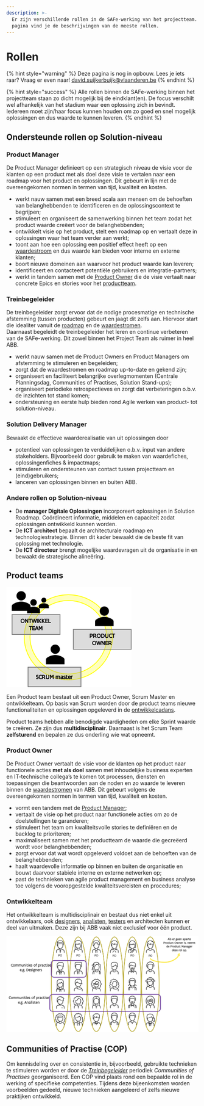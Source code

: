 ```yaml
---
description: >-
  Er zijn verschillende rollen in de SAFe-werking van het projectteam. Op deze
  pagina vind je de beschrijvingen van de meeste rollen.
---
```


# Rollen

{% hint style="warning" %}
Deze pagina is nog in opbouw. Lees je iets raar? Vraag er even naar! [david.suijkerbuijk@vlaanderen.be](mailto:david.suijkerbuijk@vlaanderen.be)
{% endhint %}

{% hint style="success" %}
Alle rollen binnen de SAFe-werking binnen het projectteam staan zo dicht mogelijk bij de eindklant\(en\). De focus verschilt wel afhankelijk van het stadium waar een oplossing zich in bevindt. Iedereen moet zijn/haar focus kunnen houden om zo goed en snel mogelijk oplossingen en dus waarde te kunnen leveren.
{% endhint %}

## Ondersteunde rollen op Solution-niveau

### Product Manager

De Product Manager definieert op een strategisch niveau de visie voor de klanten op een product met als doel deze visie te vertalen naar een roadmap voor het product en oplossingen. Dit gebeurt in lijn met de overeengekomen normen in termen van tijd, kwaliteit en kosten.

* werkt nauw samen met een breed scala aan mensen om de behoeften van belanghebbenden te identificeren en de oplossingscontext te begrijpen;
* stimuleert en organiseert de samenwerking binnen het team zodat het product waarde creëert voor de belanghebbenden;
* ontwikkelt visie op het product, stelt een roadmap op en vertaalt deze in oplossingen waar het team verder aan werkt;
* toont aan hoe een oplossing een positief effect heeft op een [waardestroom](niveaus-in-de-werking.md#waardestromen-waarom) en dus waarde kan bieden voor interne en externe klanten;
* boort nieuwe domeinen aan waarvoor het product waarde kan leveren;
* identificeert en contacteert potentiële gebruikers en integratie-partners;
* werkt in tandem samen met de [Product Owner](rollen.md#product-owner) die de visie vertaalt naar concrete Epics en stories voor het [productteam](rollen.md#product-teams). 

### Treinbegeleider

De treinbegeleider zorgt ervoor dat de nodige procesmatige en technische afstemming \(tussen producten\) gebeurt en jaagt dit zelfs aan. Hiervoor start die idealiter vanuit de [roadmap](de-ontwikkelcadans.md#roadmap) en de [waardestromen](niveaus-in-de-werking.md#waardestromen-waarom).  
Daarnaast begeleidt de treinbegeleider het leren en continue verbeteren van de SAFe-werking. Dit zowel binnen het Project Team als ruimer in heel ABB.

* werkt nauw samen met de Product Owners en Product Managers om afstemming te stimuleren en begeleiden;
* zorgt dat de waardestromen en roadmap up-to-date en gekend zijn;
* organiseert en faciliteert belangrijke overlegmomenten \(Centrale Planningsdag, Communities of Practises, Solution Stand-ups\);
* organiseert periodieke retrospectieves en zorgt dat verbeteringen o.b.v. de inzichten tot stand komen;
* ondersteuning en eerste hulp bieden rond Agile werken van product- tot solution-niveau.

### Solution Delivery Manager

Bewaakt de effectieve waarderealisatie van uit oplossingen door

* potentieel van oplossingen te verduidelijken  o.b.v. input van andere stakeholders. Bijvoorbeeld door gebruik te maken van waardefiches, oplossingenfiches & impactmaps;
* stimuleren en ondersteunen van contact tussen projectteam en \(eind\)gebruikers;
* lanceren van oplossingen binnen en buiten ABB.

### Andere rollen op Solution-niveau

* De **manager Digitale Oplossingen** incorporeert oplossingen in Solution Roadmap. Coördineert informatie, middelen en capaciteit zodat oplossingen ontwikkeld kunnen worden.
* De **ICT architect** bepaalt de architecturale roadmap en technologiestrategie. Binnen dit kader bewaakt die de beste fit van oplossing met technologie.
* De **ICT directeur** brengt mogelijke waardevragen uit de organisatie in en bewaakt de strategische alineëring.

## Product teams

![](../.gitbook/assets/productteam.png)

Een Product team bestaat uit een Product Owner, Scrum Master en ontwikkelteam. Op basis van Scrum worden door de product teams nieuwe functionaliteiten en oplossingen opgeleverd in de [ontwikkelcadans](de-ontwikkelcadans.md). 

Product teams hebben alle benodigde vaardigheden  om elke Sprint waarde te creëren. Ze zijn dus **multidisciplinair**. Daarnaast is het Scrum Team **zelfsturend** en bepalen ze dus onderling wie wat opneemt.

### Product Owner

De Product Owner vertaalt de visie voor de klanten op het product naar functionele acties **met als doel** samen met inhoudelijke business experten en IT-technische collega’s te komen tot processen, diensten en toepassingen die beantwoorden aan de noden en zo waarde te leveren binnen de [waardestromen](niveaus-in-de-werking.md#waardestromen-waarom) van ABB. Dit gebeurt volgens de overeengekomen normen in termen van tijd, kwaliteit en kosten. 

* vormt een tandem met de [Product Manager](rollen.md#product-manager);
* vertaalt de visie op het product naar functionele acties om zo de doelstellingen te garanderen;
* stimuleert het team om kwaliteitsvolle stories te definiëren en de backlog te prioriteren;
* maximaliseert samen met het productteam de waarde die  gecreëerd wordt voor belanghebbenden;
* zorgt ervoor dat wat wordt opgeleverd voldoet aan de behoeften van de belanghebbenden;
* haalt waardevolle informatie op binnen en buiten de organisatie en bouwt daarvoor stabiele interne en externe netwerken op;
* past de technieken van agile product management en business analyse toe volgens de vooropgestelde kwaliteitsvereisten en procedures;

### Ontwikkelteam

Het ontwikkelteam is multidisciplinair en bestaat dus niet enkel uit ontwikkelaars, ook [designers](../analysis-design-and-communication/design/werken-als-designer-bij-abb.md), [analisten](../analysis-design-and-communication/analysis.md), [testers](../testing/testing.md) en architecten kunnen er deel van uitmaken. Deze zijn bij ABB vaak niet exclusief voor één product.

![Visualisatie Agile product teams](../.gitbook/assets/image%20%286%29.png)

## Communities of Practise \(COP\)

Om kennisdeling over en consistentie in, bijvoorbeeld, gebruikte technieken te stimuleren worden er door de [_Treinbegeleider_](rollen.md#treinbegeleider) periodiek _Communities of Practises_ georganiseerd. Een COP vind plaats rond een bepaalde rol in de werking of specifieke competenties. Tijdens deze bijeenkomsten worden voorbeelden gedeeld, nieuwe technieken aangeleerd of zelfs nieuwe praktijken ontwikkeld.






